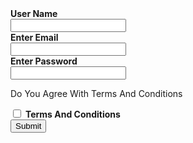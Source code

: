 <!DOCTYPE html>
<html lang="en">
<head>
    <meta charset="UTF-8">
    <meta name="viewport" content="width=device-width, initial-scale=1.0">
    <title>HTML Forms</title>
</head>
<body>
    <form>
        <label for="uname"><b>User Name</b></label><br>
        <input type="text" id="uname" name="uname"><br>
        <label for="email"><b>Enter Email</b></label><br>
        <input type="email" id="email" name="email"><br>
        <label for="passwd"><b>Enter Password</b></label><br>
        <input type="password" id="passwd" name="passwd"><br>
        <p>Do You Agree With Terms And Conditions</p>
        <input type="checkbox" id="chbox" name="chbox">
        <label for="chbox"><b>Terms And Conditions</b></label><br>
        <input type="submit" id="submit" name="submit" value="Submit">
    </form>
</body>
</html>
